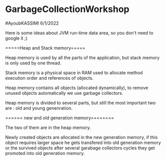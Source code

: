 # GarbageCollectionWorkshop

#AyoubKASSIMI 6/1/2022 

Here is some ideas about JVM run-time data area, so you don't need to google it ;)

=====Heap and Stack memory=====

Heap memory is used by all the parts of the application, but stack memory is only used by one thread.

Stack memory is a physical space in RAM used to allocate method execution order and references of objects.

Heap memory contains all objects (allocated dynamically), to remove unused objects automatically we use garbage collectors.

Heap memory is divided to several parts, but still the most important two are : old and young genenration.

====== new and old generation memory========

The two of them are in the heap memory.

Newly created objects are allocated in the new generation memory, if this object requires larger space he gets transfered into old generation memory or the survived objects after several garabage collectors cycles they get promoted into old generation memory.
